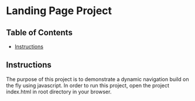 # Landing Page Project

## Table of Contents

* [Instructions](#instructions)

## Instructions

The purpose of this project is to demonstrate a dynamic navigation build on the fly using javascript.
In order to run this project, open the project index.html in root directory in your browser.
